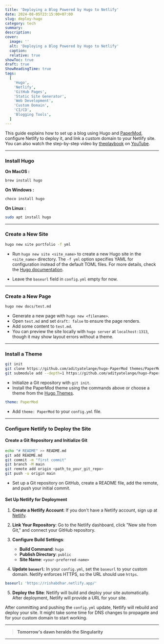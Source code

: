 ```yaml
---
title: 'Deploying a Blog Powered by Hugo to Netlify'
date: 2024-08-05T23:15:00+07:00
slug: deploy-hugo
category: tech
summary:
description:
cover:
  image: ''
  alt: 'Deploying a Blog Powered by Hugo to Netlify'
  caption:
  relative: true
showToc: true
draft: true
ShowReadingTime: true
tags:
  [
    'Hugo',
    'Netlify',
    'GitHub Pages',
    'Static Site Generator',
    'Web Development',
    'Custom Domain',
    'CI/CD',
    'Blogging Tools',
  ]
---
```


This guide explains how to set up a blog using Hugo and [PaperMod](https://github.com/adityatelange/hugo-PaperMod?tab=readme-ov-file), configure Netlify to deploy it, and link a custom domain to your Netlify site. You can also watch the step-by-step video by [theplaybook](https://theplaybook.dev/) on [YouTube](https://www.youtube.com/watch?v=_QSr2_pxIJs&ab_channel=dhij).

---

### Install Hugo

**On MacOS :**

```bash
brew install hugo
```

**On Windows :**

```bash
choco install hugo
```

**On Linux :**

```bash
sudo apt install hugo
```

---

### Create a New Site

```bash
hugo new site portfolio -f yml
```

- Run `hugo new site <site_name>` to create a new Hugo site in the `<site_name>` directory. The `-f yml` option specifies YAML for configuration instead of the default TOML files. For more details, check the [Hugo documentation](https://gohugo.io/getting-started/quick-start/).

- Leave the `baseurl` field in `config.yml` empty for now.

---

### Create a New Page

```bash
hugo new docs/test.md
```

- Generate a new page with `hugo new <filename>`.
- Open `test.md` and set `draft: false` to ensure the page renders.
- Add some content to `test.md`.
- You can preview the site locally with `hugo server` at `localhost:1313`, though it may show layout errors without a theme.

---

### Install a Theme

```bash
git init
git clone https://github.com/adityatelange/hugo-PaperMod themes/PaperMod --depth=1
git submodule add --depth=1 https://github.com/adityatelange/hugo-PaperMod.git themes/PaperMod
```

- Initialize a Git repository with `git init`.
- Install the PaperMod theme using the commands above or choose a theme from the [Hugo Themes](https://themes.gohugo.io/).

```yaml
theme: PaperMod
```

- Add `theme: PaperMod` to your `config.yml` file.

---

### Configure Netlify to Deploy the Site

#### Create a Git Repository and Initialize Git

```bash
echo "# README" >> README.md
git add README.md
git commit -m "first commit"
git branch -M main
git remote add origin <path_to_your_git_repo>
git push -u origin main
```

- Set up a Git repository on GitHub, create a README file, add the remote, and push your initial commit.

#### Set Up Netlify for Deployment

1. **Create a Netlify Account**: If you don't have a Netlify account, sign up at [Netlify](https://www.netlify.com/).

2. **Link Your Repository**: Go to the Netlify dashboard, click "New site from Git," and connect your GitHub repository.

3. **Configure Build Settings**:

   - **Build Command**: `hugo`
   - **Publish Directory**: `public`
   - **Site Name**: `<your-preferred-name>`

4. **Update `baseurl`**: In your `config.yml`, set the `baseurl` to your custom domain. Netlify enforces HTTPS, so the URL should use `https`.

```yaml
baseurl: 'https://rishabdhar.netlify.app/'
```

5. **Deploy the Site**: Netlify will build and deploy your site automatically. After deployment, Netlify will provide a URL for your site.

After committing and pushing the `config.yml` update, Netlify will rebuild and deploy your site. It might take some time for DNS changes to propagate and for your custom domain to start working.

---

> **Tomorrow's dawn heralds the Singularity**

---
